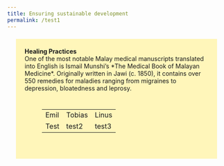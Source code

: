 ```yaml
---
title: Ensuring sustainable development
permalink: /test1
---
```

<span style="background-colour: #FFF6BA; padding: 20px; margin: 20px; background:#fff6ba; display:block; ">
	<b>Healing Practices</b>
<br>One of the most notable Malay medical manuscripts translated into English is Ismail Munshi’s *The Medical Book of Malayan Medicine*. Originally written in Jawi (c. 1850), it contains over 550 remedies for maladies ranging from migraines to depression, bloatedness and leprosy.

	
	
<table span style="background-colour: #FFF6BA; padding: 20px; margin: 20px; background:#fff6ba; display:block; ">
  <tr>
    <td>Emil</td>
    <td>Tobias</td>
    <td>Linus</td>
  </tr>
	<tr>
		<td>Test</td>
		<td>test2</td>
		<td>test3</td>
	</tr>
</table>